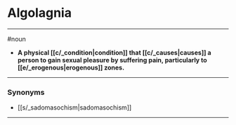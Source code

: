 # Algolagnia
---
#noun
- **A physical [[c/_condition|condition]] that [[c/_causes|causes]] a person to gain sexual pleasure by suffering pain, particularly to [[e/_erogenous|erogenous]] zones.**
---
### Synonyms
- [[s/_sadomasochism|sadomasochism]]
---
